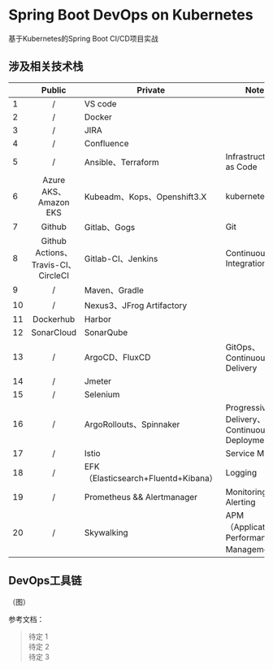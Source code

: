 # Spring Boot DevOps on Kubernetes

基于Kubernetes的Spring Boot CI/CD项目实战

## 涉及相关技术栈
|      |                            Public                            | Private                             | Note                                      |
| ---- | :----------------------------------------------------------: | ----------------------------------- | ----------------------------------------- |
| 1    |                              /                               | VS code                             |                                           |
| 2    |                              /                               | Docker                              |                                           |
| 3    |                              /                               | JIRA                                |                                           |
| 4    |                              /                               | Confluence                          |                                           |
| 5    |                              /                               | Ansible、Terraform                  | Infrastructure as Code                    |
| 6    | Azure AKS、Amazon EKS                                        | Kubeadm、Kops、Openshift3.X         | kubernetes                                |
| 7    |                            Github                            | Gitlab、Gogs                        | Git                                       |
| 8    |        Github Actions、<br/>Travis-CI、<br/>CircleCI         | Gitlab-CI、Jenkins                  | Continuous Integration                    |
| 9    |                              /                               | Maven、Gradle                       |                                           |
| 10   |                              /                               | Nexus3、JFrog Artifactory           |                                           |
| 11   |                          Dockerhub                           | Harbor                              |                                           |
| 12   |                          SonarCloud                          | SonarQube                           |                                           |
| 13   |                              /                               | ArgoCD、FluxCD                      | GitOps、Continuous Delivery               |
| 14   |                              /                               | Jmeter                              |                                           |
| 15   |                              /                               | Selenium                            |                                           |
| 16   |                              /                               | ArgoRollouts、Spinnaker             | Progressive Delivery、Continuous Deployment|
| 17   |                              /                               | Istio                               | Service Mesh                              |
| 18   |                              /                               | EFK（Elasticsearch+Fluentd+Kibana） | Logging                                   |
| 19   |                              /                               | Prometheus && Alertmanager          | Monitoring && Alerting                    |
| 20   |                              /                               | Skywalking                          | APM（Application Performance Management） |



## DevOps工具链
（图）




参考文档：
>待定 1  
>待定 2  
>待定 3     
